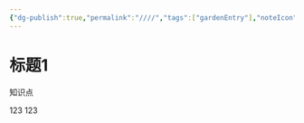 ```yaml
---
{"dg-publish":true,"permalink":"////","tags":["gardenEntry"],"noteIcon":""}
---
```


# 标题1
知识点

123
123